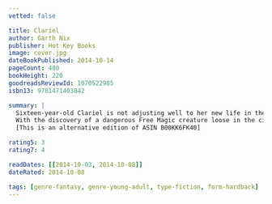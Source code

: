 ```yaml
---
vetted: false

title: Clariel
author: Garth Nix
publisher: Hot Key Books
image: cover.jpg
dateBookPublished: 2014-10-14
pageCount: 480
bookHeight: 220
goodreadsReviewId: 1070522985
isbn13: 9781471403842

summary: |
  Sixteen-year-old Clariel is not adjusting well to her new life in the city of Belisaere, the capital of the Old Kingdom. She misses roaming freely within the forests of Estwael, and she feels trapped within the stone city walls. And in Belisaere she is forced to follow the plans, plots and demands of everyone, from her parents to her maid, to the sinister Guildmaster Kilp. Clariel can see her freedom slipping away. It seems too that the city itself is descending into chaos, as the ancient rules binding Abhorsen, King and Clayr appear to be disintegrating.
  With the discovery of a dangerous Free Magic creature loose in the city, Clariel is given the chance both to prove her worth and make her escape. But events spin rapidly out of control. Clariel finds herself more trapped than ever, until help comes from an unlikely source. But the help comes at a terrible cost. Clariel must question the motivations and secret hearts of everyone around her - and it is herself she must question most of all.
  [This is an alternative edition of ASIN B00KK6FK40]

rating5: 3
rating7: 4

readDates: [[2014-10-03, 2014-10-08]]
dateRated: 2014-10-08

tags: [genre-fantasy, genre-young-adult, type-fiction, form-hardback]
---
```

